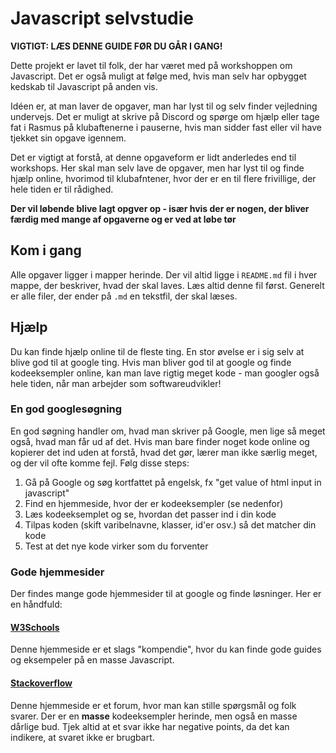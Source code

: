 # Javascript selvstudie

**VIGTIGT: LÆS DENNE GUIDE FØR DU GÅR I GANG!**

Dette projekt er lavet til folk, der har været med på workshoppen om Javascript. Det er også muligt at følge med, hvis man selv har opbygget kedskab til Javascript på anden vis. 

Idéen er, at man laver de opgaver, man har lyst til og selv finder vejledning undervejs. Det er muligt at skrive på Discord og spørge om hjælp eller tage fat i Rasmus på klubaftenerne i pauserne, hvis man sidder fast eller vil have tjekket sin opgave igennem. 

Det er vigtigt at forstå, at denne opgaveform er lidt anderledes end til workshops. Her skal man selv lave de opgaver, men har lyst til og finde hjælp online, hvorimod til klubafntener, hvor der er en til flere frivillige, der hele tiden er til rådighed. 

**Der vil løbende blive lagt opgver op - især hvis der er nogen, der bliver færdig med mange af opgaverne og er ved at løbe tør** 

## Kom i gang
Alle opgaver ligger i mapper herinde. Der vil altid ligge i `README.md` fil i hver mappe, der beskriver, hvad der skal laves. Læs altid denne fil først. Generelt er alle filer, der ender på `.md` en tekstfil, der skal læses. 

## Hjælp
Du kan finde hjælp online til de fleste ting. En stor øvelse er i sig selv at blive god til at google ting. Hvis man bliver god til at google og finde kodeeksempler online, kan man lave rigtig meget kode - man googler også hele tiden, når man arbejder som softwareudvikler! 

### En god googlesøgning
En god søgning handler om, hvad man skriver på Google, men lige så meget også, hvad man får ud af det. Hvis man bare finder noget kode online og kopierer det ind uden at forstå, hvad det gør, lærer man ikke særlig meget, og der vil ofte komme fejl. Følg disse steps: 

1. Gå på Google og søg kortfattet på engelsk, fx "get value of html input in javascript"
2. Find en hjemmeside, hvor der er kodeeksempler (se nedenfor)
3. Læs kodeeksemplet og se, hvordan det passer ind i din kode
4. Tilpas koden (skift varibelnavne, klasser, id'er osv.) så det matcher din kode
5. Test at det nye kode virker som du forventer

### Gode hjemmesider
Der findes mange gode hjemmesider til at google og finde løsninger. Her er en håndfuld: 

#### [W3Schools](https://www.w3schools.com/js/default.asp)
Denne hjemmeside er et slags "kompendie", hvor du kan finde gode guides og eksempeler på en masse Javascript. 

#### [Stackoverflow](https://stackoverflow.com/questions/tagged/javascript) 
Denne hjemmeside er et forum, hvor man kan stille spørgsmål og folk svarer. Der er en **masse** kodeeksempler herinde, men også en masse dårlige bud. Tjek altid at et svar ikke har negative points, da det kan indikere, at svaret ikke er brugbart. 
